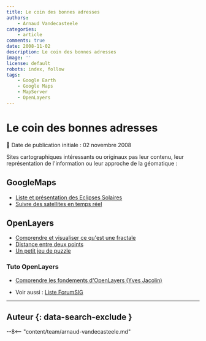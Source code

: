 ```yaml
---
title: Le coin des bonnes adresses
authors:
    - Arnaud Vandecasteele
categories:
    - article
comments: true
date: 2008-11-02
description: Le coin des bonnes adresses
image: ''
license: default
robots: index, follow
tags:
    - Google Earth
    - Google Maps
    - MapServer
    - OpenLayers
---
```


# Le coin des bonnes adresses

:calendar: Date de publication initiale : 02 novembre 2008

Sites cartographiques intéressants ou originaux pas leur contenu, leur représentation de l'information ou leur approche de la géomatique :

## GoogleMaps

- [Liste et présentation des Eclipses Solaires](http://xjubier.free.fr/en/site_pages/SolarEclipsesGoogleMaps.html)
- [Suivre des satellites en temps réel](http://www.n2yo.com/)

## OpenLayers

- [Comprendre et visualiser ce qu'est une fractale](http://gis.ibbeck.de/apps/Mandelbrot/htdocs/wms_mandelbrot_frames.html)
- [Distance entre deux points](http://gis.ibbeck.de/ginfo/apps/OLExamples/OL26/examples/gc_example.html)
- [Un petit jeu de puzzle](http://gis.ibbeck.de/ginfo/apps/pentominoes/pentominoes.html)

### Tuto OpenLayers

- [Comprendre les fondements d'OpenLayers (Yves Jacolin)](http://georezo.net/blog/geolibre/2008/11/02/introduction-a-openlayers-workshop-en-francais/#more-66)

- Voir aussi : [Liste ForumSIG](http://www.forumsig.org/showthread.php?t=2442)

----

## Auteur {: data-search-exclude }

--8<-- "content/team/arnaud-vandecasteele.md"
